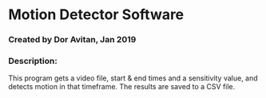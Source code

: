 # Motion Detector Software
### Created by Dor Avitan, Jan 2019

### Description:
 This program gets a video file, start & end times and a sensitivity
 value, and detects motion in that timeframe.
 The results are saved to a CSV file.
